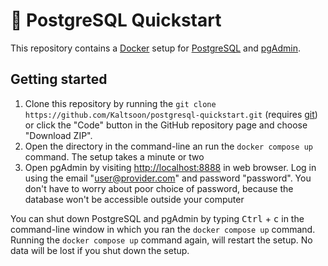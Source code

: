 # 🐘 PostgreSQL Quickstart

This repository contains a [Docker](https://www.docker.com/) setup for [PostgreSQL](https://www.postgresql.org/) and [pgAdmin](https://www.pgadmin.org/).

## Getting started

1. Clone this repository by running the `git clone https://github.com/Kaltsoon/postgresql-quickstart.git` (requires [git](https://git-scm.com/)) or click the "Code" button in the GitHub repository page and choose "Download ZIP".
2. Open the directory in the command-line an run the `docker compose up` command. The setup takes a minute or two
3. Open pgAdmin by visiting <http://localhost:8888> in web browser. Log in using the email "user@provider.com" and password "password". You don't have to worry about poor choice of password, because the database won't be accessible outside your computer

You can shut down PostgreSQL and pgAdmin by typing <kbd>Ctrl</kbd> + <kbd>c</kbd> in the command-line window in which you ran the `docker compose up` command. Running the `docker compose up` command again, will restart the setup. No data will be lost if you shut down the setup.
